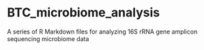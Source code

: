 # BTC_microbiome_analysis
A series of R Markdown files for analyzing 16S rRNA gene amplicon sequencing microbiome data
